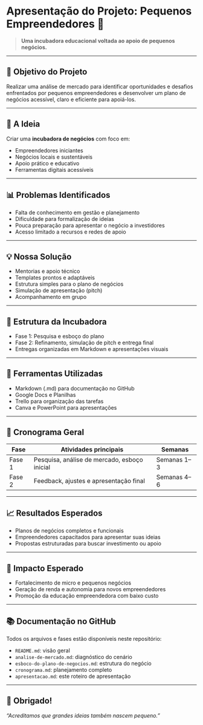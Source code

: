 # Apresentação do Projeto: Pequenos Empreendedores 🚀

> **Uma incubadora educacional voltada ao apoio de pequenos negócios.**

---

## 🎯 Objetivo do Projeto

Realizar uma análise de mercado para identificar oportunidades e desafios enfrentados por pequenos empreendedores e desenvolver um plano de negócios acessível, claro e eficiente para apoiá-los.

---

## 🧠 A Ideia

Criar uma **incubadora de negócios** com foco em:

- Empreendedores iniciantes
- Negócios locais e sustentáveis
- Apoio prático e educativo
- Ferramentas digitais acessíveis

---

## 📊 Problemas Identificados

- Falta de conhecimento em gestão e planejamento
- Dificuldade para formalização de ideias
- Pouca preparação para apresentar o negócio a investidores
- Acesso limitado a recursos e redes de apoio

---

## 💡 Nossa Solução

- Mentorias e apoio técnico
- Templates prontos e adaptáveis
- Estrutura simples para o plano de negócios
- Simulação de apresentação (pitch)
- Acompanhamento em grupo

---

## 🧱 Estrutura da Incubadora

- Fase 1: Pesquisa e esboço do plano
- Fase 2: Refinamento, simulação de pitch e entrega final
- Entregas organizadas em Markdown e apresentações visuais

---

## 📌 Ferramentas Utilizadas

- Markdown (.md) para documentação no GitHub
- Google Docs e Planilhas
- Trello para organização das tarefas
- Canva e PowerPoint para apresentações

---

## 📅 Cronograma Geral

| Fase                  | Atividades principais                          | Semanas     |
|-----------------------|------------------------------------------------|-------------|
| Fase 1                | Pesquisa, análise de mercado, esboço inicial   | Semanas 1–3 |
| Fase 2                | Feedback, ajustes e apresentação final         | Semanas 4–6 |

---

## 📈 Resultados Esperados

- Planos de negócios completos e funcionais
- Empreendedores capacitados para apresentar suas ideias
- Propostas estruturadas para buscar investimento ou apoio

---

## 🙌 Impacto Esperado

- Fortalecimento de micro e pequenos negócios
- Geração de renda e autonomia para novos empreendedores
- Promoção da educação empreendedora com baixo custo

---

## 📚 Documentação no GitHub

Todos os arquivos e fases estão disponíveis neste repositório:

- `README.md`: visão geral
- `analise-de-mercado.md`: diagnóstico do cenário
- `esboco-do-plano-de-negocios.md`: estrutura do negócio
- `cronograma.md`: planejamento completo
- `apresentacao.md`: este roteiro de apresentação

---

## 👏 Obrigado!

_“Acreditamos que grandes ideias também nascem pequeno.”_

